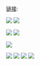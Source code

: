 [链接]():

<img src="https://github.com/taoste/Hello-World/blob/master/images/666/googles-new-logo-5078286822539264.2-hp.gif?raw=true"/>	
<img src="https://github.com/taoste/Hello-World/blob/master/images/666/OGB-INSIDER-BLOGS-GoogleLogox2-Animated.jpg?raw=true"/>	
<p><img src="https://github.com/taoste/Hello-World/blob/master/images/666/【发型师】也许这就是鬼斧神工吧.gif?raw=true"/>
<img src="https://github.com/taoste/Hello-World/blob/master/images/666/weixiaoshuo.png?raw=true"/></p>
<img src="https://github.com/taoste/Hello-World/blob/master/images/666/siben.jpg?raw=true"/></p>
<img src="https://github.com/taoste/Hello-World/blob/master/images/666/Desktop-Works.jpg?raw=true"/>	
<img src="https://github.com/taoste/Hello-World/blob/master/Technical%20File(PDF)/小苹果-%20带蓝牙数码调音台4路7路家用K歌唱吧会议舞台用USB带幻像.jpg?raw=true"/>
<img src="https://github.com/taoste/Hello-World/blob/master/images/666/家族亲戚关系称呼表[广东话版].jpg?raw=true"/>	
<img src="https://github.com/taoste/Hello-World/blob/master/images/666/【赞几何光学】一摇头就能看到是什么，其实站远一点也能看到。_.jpg?raw=true"/>	
